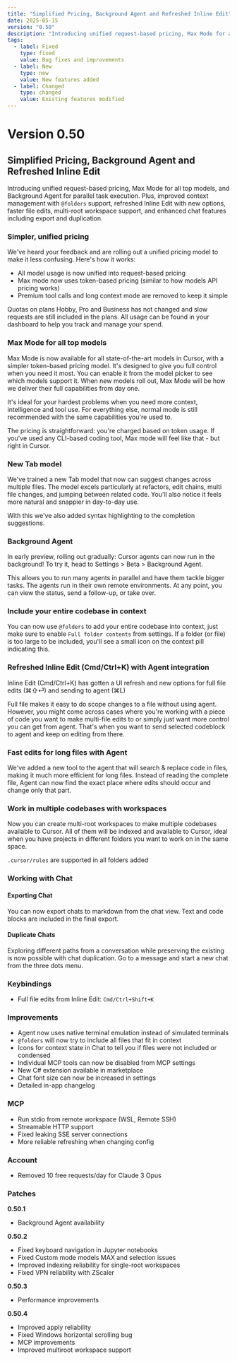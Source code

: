 ```yaml
---
title: "Simplified Pricing, Background Agent and Refreshed Inline Edit"
date: 2025-05-15
version: "0.50"
description: "Introducing unified request-based pricing, Max Mode for all top models, and Background Agent for parallel task execution."
tags:
  - label: Fixed
    type: fixed
    value: Bug fixes and improvements
  - label: New
    type: new
    value: New features added
  - label: Changed
    type: changed
    value: Existing features modified
---
```


# Version 0.50

## Simplified Pricing, Background Agent and Refreshed Inline Edit

Introducing unified request-based pricing, Max Mode for all top models, and Background Agent for parallel task execution. Plus, improved context management with `@folders` support, refreshed Inline Edit with new options, faster file edits, multi-root workspace support, and enhanced chat features including export and duplication.

### Simpler, unified pricing

We've heard your feedback and are rolling out a unified pricing model to make it less confusing. Here's how it works:

* All model usage is now unified into request-based pricing
* Max mode now uses token-based pricing (similar to how models API pricing works)
* Premium tool calls and long context mode are removed to keep it simple

Quotas on plans Hobby, Pro and Business has not changed and slow requests are still included in the plans. All usage can be found in your dashboard to help you track and manage your spend.

### Max Mode for all top models

Max Mode is now available for all state-of-the-art models in Cursor, with a simpler token-based pricing model. It's designed to give you full control when you need it most. You can enable it from the model picker to see which models support it. When new models roll out, Max Mode will be how we deliver their full capabilities from day one.

It's ideal for your hardest problems when you need more context, intelligence and tool use. For everything else, normal mode is still recommended with the same capabilities you're used to.

The pricing is straightforward: you're charged based on token usage. If you've used any CLI-based coding tool, Max mode will feel like that - but right in Cursor.

### New Tab model

We've trained a new Tab model that now can suggest changes across multiple files. The model excels particularly at refactors, edit chains, multi file changes, and jumping between related code. You'll also notice it feels more natural and snappier in day-to-day use.

With this we've also added syntax highlighting to the completion suggestions.

### Background Agent 

In early preview, rolling out gradually: Cursor agents can now run in the background! To try it, head to Settings > Beta > Background Agent.

This allows you to run many agents in parallel and have them tackle bigger tasks. The agents run in their own remote environments. At any point, you can view the status, send a follow-up, or take over.

### Include your entire codebase in context

You can now use `@folders` to add your entire codebase into context, just make sure to enable `Full folder contents` from settings. If a folder (or file) is too large to be included, you'll see a small icon on the context pill indicating this.

### Refreshed Inline Edit (Cmd/Ctrl+K) with Agent integration

Inline Edit (Cmd/Ctrl+K) has gotten a UI refresh and new options for full file edits (⌘⇧⏎) and sending to agent (⌘L)

Full file makes it easy to do scope changes to a file without using agent. However, you might come across cases where you're working with a piece of code you want to make multi-file edits to or simply just want more control you can get from agent. That's when you want to send selected codeblock to agent and keep on editing from there.

### Fast edits for long files with Agent

We've added a new tool to the agent that will search & replace code in files, making it much more efficient for long files. Instead of reading the complete file, Agent can now find the exact place where edits should occur and change only that part.

### Work in multiple codebases with workspaces

Now you can create multi-root workspaces to make multiple codebases available to Cursor. All of them will be indexed and available to Cursor, ideal when you have projects in different folders you want to work on in the same space.

`.cursor/rules` are supported in all folders added

### Working with Chat

#### Exporting Chat

You can now export chats to markdown from the chat view. Text and code blocks are included in the final export.

#### Duplicate Chats

Exploring different paths from a conversation while preserving the existing is now possible with chat duplication. Go to a message and start a new chat from the three dots menu.

### Keybindings

* Full file edits from Inline Edit: `Cmd/Ctrl+Shift+K`

### Improvements

* Agent now uses native terminal emulation instead of simulated terminals
* `@folders` will now try to include all files that fit in context
* Icons for context state in Chat to tell you if files were not included or condensed
* Individual MCP tools can now be disabled from MCP settings
* New C# extension available in marketplace
* Chat font size can now be increased in settings
* Detailed in-app changelog

### MCP

* Run stdio from remote workspace (WSL, Remote SSH)
* Streamable HTTP support
* Fixed leaking SSE server connections
* More reliable refreshing when changing config

### Account

* Removed 10 free requests/day for Claude 3 Opus

### Patches

**0.50.1** 
* Background Agent availability

**0.50.2** 
* Fixed keyboard navigation in Jupyter notebooks
* Fixed Custom mode models MAX and selection issues
* Improved indexing reliability for single-root workspaces
* Fixed VPN reliability with ZScaler

**0.50.3** 
* Performance improvements

**0.50.4** 
* Improved apply reliability
* Fixed Windows horizontal scrolling bug
* MCP improvements
* Improved multiroot workspace support 
